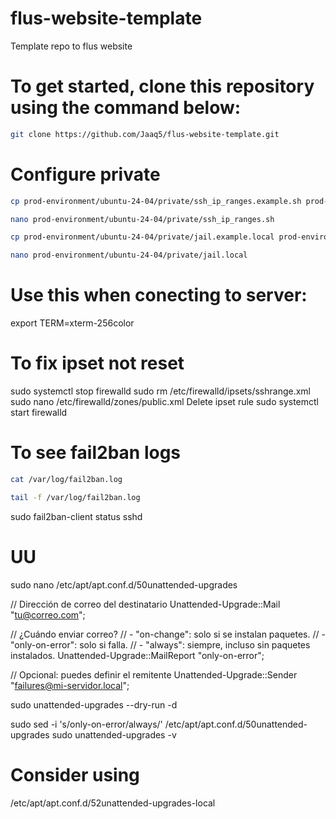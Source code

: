 # flus-website-template

Template repo to flus website

# To get started, clone this repository using the command below:

```bash
git clone https://github.com/Jaaq5/flus-website-template.git
```

# Configure private

```bash
cp prod-environment/ubuntu-24-04/private/ssh_ip_ranges.example.sh prod-environment/ubuntu-24-04/private/ssh_ip_ranges.sh
```

```bash
nano prod-environment/ubuntu-24-04/private/ssh_ip_ranges.sh
```

```bash
cp prod-environment/ubuntu-24-04/private/jail.example.local prod-environment/ubuntu-24-04/private/jail.local
```

```bash
nano prod-environment/ubuntu-24-04/private/jail.local
```

# Use this when conecting to server:

export TERM=xterm-256color

# To fix ipset not reset

sudo systemctl stop firewalld
sudo rm /etc/firewalld/ipsets/sshrange.xml
sudo nano /etc/firewalld/zones/public.xml
Delete ipset rule
sudo systemctl start firewalld

# To see fail2ban logs

```bash
cat /var/log/fail2ban.log
```

```bash
tail -f /var/log/fail2ban.log
```

sudo fail2ban-client status sshd

# UU

sudo nano /etc/apt/apt.conf.d/50unattended-upgrades

// Dirección de correo del destinatario
Unattended-Upgrade::Mail "tu@correo.com";

// ¿Cuándo enviar correo?
// - "on-change": solo si se instalan paquetes.
// - "only-on-error": solo si falla.
// - "always": siempre, incluso sin paquetes instalados.
Unattended-Upgrade::MailReport "only-on-error";

// Opcional: puedes definir el remitente
Unattended-Upgrade::Sender "failures@mi-servidor.local";

sudo unattended-upgrades --dry-run -d

sudo sed -i 's/only-on-error/always/' /etc/apt/apt.conf.d/50unattended-upgrades
sudo unattended-upgrades -v

# Consider using
/etc/apt/apt.conf.d/52unattended-upgrades-local
